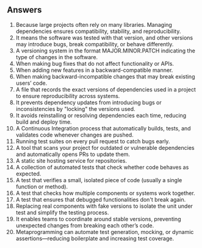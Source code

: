 ## Answers

1. Because large projects often rely on many libraries. Managing dependencies ensures compatibility, stability, and reproducibility.
2. It means the software was tested with that version, and other versions may introduce bugs, break compatibility, or behave differently.
3. A versioning system in the format MAJOR.MINOR.PATCH indicating the type of changes in the software.
4. When making bug fixes that do not affect functionality or APIs.
5. When adding new features in a backward-compatible manner.
6. When making backward-incompatible changes that may break existing users’ code.
7. A file that records the exact versions of dependencies used in a project to ensure reproducibility across systems.
8. It prevents dependency updates from introducing bugs or inconsistencies by "locking" the versions used.
9. It avoids reinstalling or resolving dependencies each time, reducing build and deploy time.
10. A Continuous Integration process that automatically builds, tests, and validates code whenever changes are pushed.
11. Running test suites on every pull request to catch bugs early.
12. A tool that scans your project for outdated or vulnerable dependencies and automatically opens PRs to update them.
13. A static site hosting service for repositories.
14. A collection of automated tests that check whether code behaves as expected.
15. A test that verifies a small, isolated piece of code (usually a single function or method).
16. A test that checks how multiple components or systems work together.
17. A test that ensures that debugged functionalities don't break again.
18. Replacing real components with fake versions to isolate the unit under test and simplify the testing process.
19. It enables teams to coordinate around stable versions, preventing unexpected changes from breaking each other’s code.
20. Metaprogramming can automate test generation, mocking, or dynamic assertions—reducing boilerplate and increasing test coverage.
